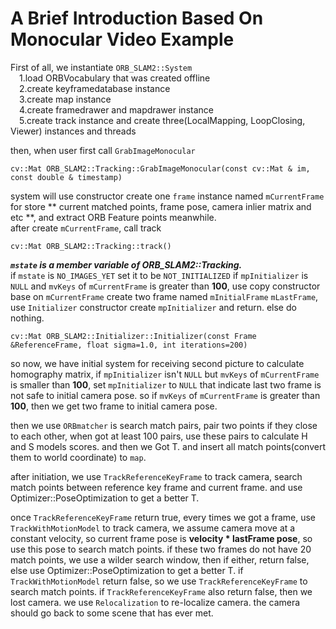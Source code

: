 # A Brief Introduction Based On Monocular Video Example

First of all, we instantiate `ORB_SLAM2::System`  
&emsp;1.load ORBVocabulary that was created offline  
&emsp;2.create keyframedatabase instance  
&emsp;3.create map instance  
&emsp;4.create framedrawer and mapdrawer instance  
&emsp;5.create track instance and create three(LocalMapping, LoopClosing, Viewer) instances and threads

then, when user first call `GrabImageMonocular`
```
cv::Mat ORB_SLAM2::Tracking::GrabImageMonocular(const cv::Mat & im, const double & timestamp)
```
system will use constructor create one `frame` instance named `mCurrentFrame` for store ** current matched points, frame pose, camera inlier matrix and etc **,
and extract ORB Feature points meanwhile.   
after create `mCurrentFrame`, call track
```
cv::Mat ORB_SLAM2::Tracking::track()
```
***`mstate` is a member variable of ORB_SLAM2::Tracking.***  
if `mstate` is `NO_IMAGES_YET` set it to be `NOT_INITIALIZED`
if `mpInitializer` is `NULL` and `mvKeys` of `mCurrentFrame` is greater than **100**, use copy constructor base on `mCurrentFrame` create two frame named `mInitialFrame` `mLastFrame`, use `Initializer` constructor create `mpInitializer` and return. else do nothing.
```
cv::Mat ORB_SLAM2::Initializer::Initializer(const Frame &ReferenceFrame, float sigma=1.0, int iterations=200)
```

so now, we have initial system for receiving second picture to calculate homography matrix,
if `mpInitializer` isn't `NULL` but `mvKeys` of `mCurrentFrame` is smaller than **100**, set `mpInitializer` to `NULL` that indicate last two frame is not safe to initial camera pose.
so if `mvKeys` of `mCurrentFrame` is greater than **100**, then we get two frame to initial camera pose.

then we use `ORBmatcher` is search match pairs, pair two points if they close to each other, when got at least 100 pairs, use these pairs to calculate H and S models scores. and then we Got T. and insert all match points(convert them to world coordinate) to `map`.

after initiation, we use `TrackReferenceKeyFrame` to track camera, search match points between reference key frame and current frame. and use Optimizer::PoseOptimization to get a better T.

once `TrackReferenceKeyFrame` return true, every times we got a frame, use `TrackWithMotionModel` to track camera, we assume camera move at a constant velocity, so current frame pose is **velocity * lastFrame pose**, so use this pose to search match points. if these two frames do not have 20 match points, we use a wilder search window, then if either, return false, else use Optimizer::PoseOptimization to get a better T. if `TrackWithMotionModel` return false, so we use `TrackReferenceKeyFrame` to search match points. if `TrackReferenceKeyFrame` also return false, then we lost camera. we use `Relocalization` to re-localize camera. the camera should go back to some scene that has ever met.

